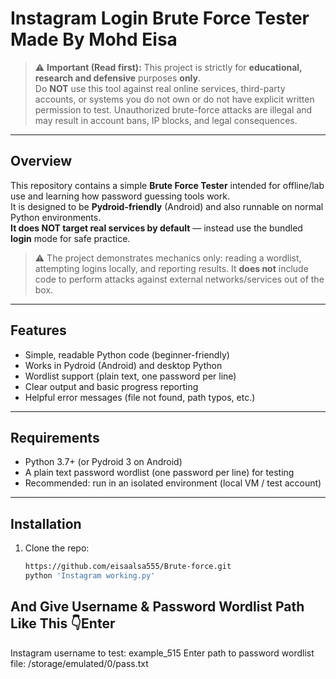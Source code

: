 # Instagram Login Brute Force Tester Made By Mohd Eisa 

> ⚠️ **Important (Read first):** This project is strictly for **educational, research and defensive** purposes **only**.  
> Do **NOT** use this tool against real online services, third-party accounts, or systems you do not own or do not have explicit written permission to test. Unauthorized brute-force attacks are illegal and may result in account bans, IP blocks, and legal consequences.

---

## Overview

This repository contains a simple **Brute Force Tester** intended for offline/lab use and learning how password guessing tools work.  
It is designed to be **Pydroid-friendly** (Android) and also runnable on normal Python environments.  
**It does NOT target real services by default** — instead use the bundled **login** mode for safe practice.

> ⚠️ The project demonstrates mechanics only: reading a wordlist, attempting logins locally, and reporting results. It **does not** include code to perform attacks against external networks/services out of the box.

---

## Features

- Simple, readable Python code (beginner-friendly)
- Works in Pydroid (Android) and desktop Python
- Wordlist support (plain text, one password per line)
- Clear output and basic progress reporting
- Helpful error messages (file not found, path typos, etc.)

---

## Requirements

- Python 3.7+ (or Pydroid 3 on Android)
- A plain text password wordlist (one password per line) for testing
- Recommended: run in an isolated environment (local VM / test account)

---

## Installation

1. Clone the repo:
   ```bash
   https://github.com/eisaalsa555/Brute-force.git
   python 'Instagram working.py'
## And Give Username & Password Wordlist Path Like This 👇Enter 
Instagram username to test: example_515
Enter path to password wordlist file: /storage/emulated/0/pass.txt
